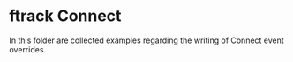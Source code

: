 # ftrack Connect

In this folder are collected examples regarding the writing of Connect event overrides.